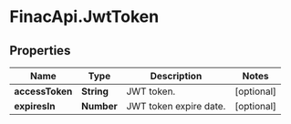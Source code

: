 # FinacApi.JwtToken

## Properties
Name | Type | Description | Notes
------------ | ------------- | ------------- | -------------
**accessToken** | **String** | JWT token. | [optional] 
**expiresIn** | **Number** | JWT token expire date. | [optional] 
